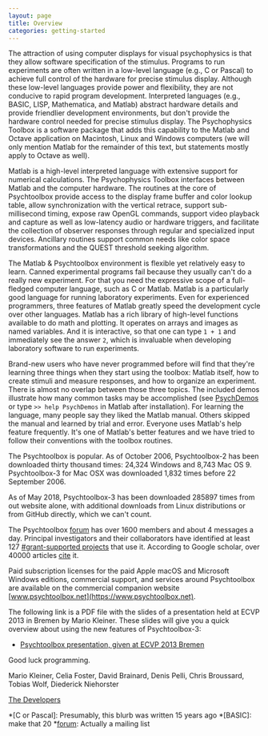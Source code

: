 ```yaml
---
layout: page
title: Overview
categories: getting-started
---
```


The attraction of using computer displays for visual psychophysics is that they
allow software specification of the stimulus. Programs to run experiments are
often written in a low-level language (e.g., C or Pascal) to achieve full
control of the hardware for precise stimulus display. Although these low-level
languages provide power and flexibility, they are not conducive to rapid program
development.  Interpreted languages (e.g., BASIC, LISP, Mathematica, and Matlab)
abstract hardware details and provide friendlier development environments, but
don't provide the hardware control needed for precise stimulus display. The
Psychophysics Toolbox is a software package that adds this capability to the
Matlab and Octave application on Macintosh, Linux and Windows computers (we will
only mention Matlab for the remainder of this text, but statements mostly apply
to Octave as well).

Matlab is a high-level interpreted language with extensive support for numerical
calculations. The Psychophysics Toolbox interfaces between Matlab and the
computer hardware. The routines at the core of Psychtoolbox provide access to
the display frame buffer and color lookup table, allow synchronization with the
vertical retrace, support sub-millisecond timing, expose raw OpenGL commands,
support video playback and capture as well as low-latency audio or hardware
triggers, and facilitate the collection of observer responses through regular
and specialized input devices. Ancillary routines support common needs like
color space transformations and the QUEST threshold seeking algorithm.

The Matlab & Psychtoolbox environment is flexible yet relatively easy to learn.
Canned experimental programs fail because they usually can't do a really new
experiment. For that you need the expressive scope of a full-fledged computer
language, such as C or Matlab. Matlab is a particularly good language for
running laboratory experiments. Even for experienced programmers, three features
of Matlab greatly speed the development cycle over other languages. Matlab has a
rich library of high-level functions available to do math and plotting. It
operates on arrays and images as named variables. And it is interactive, so that
one can type `1 + 1` and immediately see the answer `2`, which is invaluable
when developing laboratory software to run experiments.

Brand-new users who have never programmed before will find that they're learning
three things when they start using the toolbox: Matlab itself, how to create
stimuli and measure responses, and how to organize an experiment. There is
almost no overlap between those three topics. The included demos illustrate how
many common tasks may be accomplished (see [PsychDemos][docs-demos] or type `>>
help PsychDemos` in Matlab after installation). For learning the language, many
people say they liked the Matlab manual. Others skipped the manual and learned
by trial and error.  Everyone uses Matlab's help feature frequently. It's one of
Matlab's better features and we have tried to follow their conventions with the
toolbox routines.

The Psychtoolbox is popular. As of October 2006, Psychtoolbox-2 has been
downloaded thirty thousand times: 24,324 Windows and 8,743 Mac OS 9.
Psychtoolbox-3 for Mac OSX was downloaded 1,832 times before 22 September 2006.

As of May 2018, Psychtoolbox-3 has been downloaded 285897 times from out website
alone, with additional downloads from Linux distributions or from GitHub directly,
which we can't count.

The Psychtoolbox [forum][forum] has over 1600 members and about 4 messages a day.
Principal investigators and their collaborators have identified at least 127
[#grant-supported projects](../grants) that use it. According to Google scholar,
over 40000 articles [cite](../citations) it.

Paid subscription licenses for the paid Apple macOS and Microsoft Windows editions,
commercial support, and services around Psychtoolbox are available on the commercial
companion website [www.psychtoolbox.net](https://www.psychtoolbox.net).

The following link is a PDF file with the slides of a presentation held at ECVP
2013 in Bremen by Mario Kleiner. These slides will give you a quick overview
about using the new features of Psychtoolbox-3:

- [Psychtoolbox presentation, given at ECVP 2013 Bremen][bremen]


Good luck programming.

Mario Kleiner, Celia Foster, David Brainard, Denis Pelli, Chris Broussard, Tobias Wolf, Diederick Niehorster

[The Developers](developers)


 [finalstats]: /stats.html
 [docs-demos]: http://psychtoolbox.org/docs/PsychDemos
 [bremen]: https://github.com/Psychtoolbox-3/Psychtoolbox-3/raw/master/Psychtoolbox/PsychDocumentation/PTBTutorial-ECVP2013.pdf
 [forum]: /forum

 *[C or Pascal]: Presumably, this blurb was written 15 years ago
 *[BASIC]: make that 20
 *[forum]: Actually a mailing list
